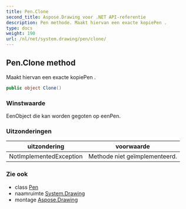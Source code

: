 ```yaml
---
title: Pen.Clone
second_title: Aspose.Drawing voor .NET API-referentie
description: Pen methode. Maakt hiervan een exacte kopiePen .
type: docs
weight: 190
url: /nl/net/system.drawing/pen/clone/
---
```

## Pen.Clone method

Maakt hiervan een exacte kopiePen .

```csharp
public object Clone()
```

### Winstwaarde

EenObject die kan worden gegoten op eenPen.

### Uitzonderingen

| uitzondering | voorwaarde |
| --- | --- |
| NotImplementedException | Methode niet geïmplementeerd. |

### Zie ook

* class [Pen](../)
* naamruimte [System.Drawing](../../pen/)
* montage [Aspose.Drawing](../../../)



